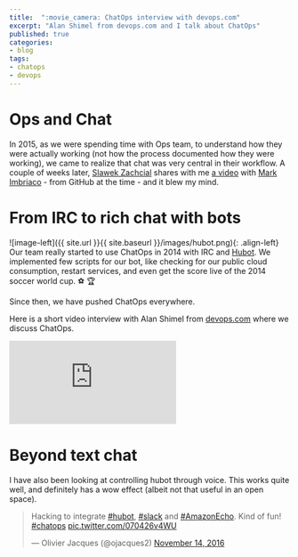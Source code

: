 ```yaml
---
title:  ":movie_camera: ChatOps interview with devops.com"
excerpt: "Alan Shimel from devops.com and I talk about ChatOps"
published: true
categories:
- blog
tags:
- chatops
- devops
---
```


# Ops and Chat

In 2015, as we were spending time with Ops team, to understand how they were
actually working (not how the process documented how they were working), we 
came to realize that chat was very central in their workflow.
A couple of weeks later, [Slawek Zachcial](https://twitter.com/SlawekZachcial) 
shares with me [a video](https://www.youtube.com/watch?v=pCVvYCjvoZI)
with [Mark Imbriaco](https://twitter.com/markimbriaco) - from GitHub at the time -
and it blew my mind.

# From IRC to rich chat with bots

![image-left]({{ site.url }}{{ site.baseurl }}/images/hubot.png){: .align-left} 
Our team really started to use ChatOps in 2014 with IRC and 
[Hubot](https://hubot.github.com). We implemented few scripts for our bot, 
like checking for our public cloud consumption, restart services, and even
get the score live of the 2014 soccer world cup. :soccer: :trophy:
 
Since then, we have pushed ChatOps everywhere.

Here is a short video interview with Alan Shimel from [devops.com](https://devops.com)
where we discuss ChatOps.

<iframe src="https://www.youtube.com/embed/5VRo7bYiSZI" frameborder="0" allowfullscreen></iframe>

# Beyond text chat

I have also been looking at controlling hubot through voice. This works quite well,
and definitely has a wow effect (albeit not that useful in an open space).

<blockquote class="twitter-tweet" data-lang="en"><p lang="en" dir="ltr">Hacking to integrate <a href="https://twitter.com/hashtag/hubot?src=hash">#hubot</a>, <a href="https://twitter.com/hashtag/slack?src=hash">#slack</a> and <a href="https://twitter.com/hashtag/AmazonEcho?src=hash">#AmazonEcho</a>. Kind of fun! <a href="https://twitter.com/hashtag/chatops?src=hash">#chatops</a> <a href="https://t.co/070426v4WU">pic.twitter.com/070426v4WU</a></p>&mdash; Olivier Jacques (@ojacques2) <a href="https://twitter.com/ojacques2/status/798273792887889920">November 14, 2016</a></blockquote>
<script async src="//platform.twitter.com/widgets.js" charset="utf-8"></script>
